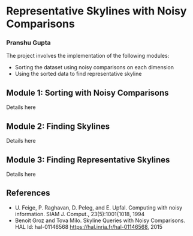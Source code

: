 # Representative Skylines with Noisy Comparisons
### Pranshu Gupta

The project involves the implementation of the following modules:
* Sorting the dataset using noisy comparisons on each dimension
* Using the sorted data to find representative skyline

## Module 1: Sorting with Noisy Comparisons
Details here

## Module 2: Finding Skylines
Details here

## Module 3: Finding Representative Skylines
Details here

## References
* U. Feige, P. Raghavan, D. Peleg, and E. Upfal. Computing with noisy information. SIAM J. Comput., 23(5):1001{1018, 1994
* Benoit Groz and Tova Milo. Skyline Queries with Noisy Comparisons. HAL Id: hal-01146568 https://hal.inria.fr/hal-01146568, 2015